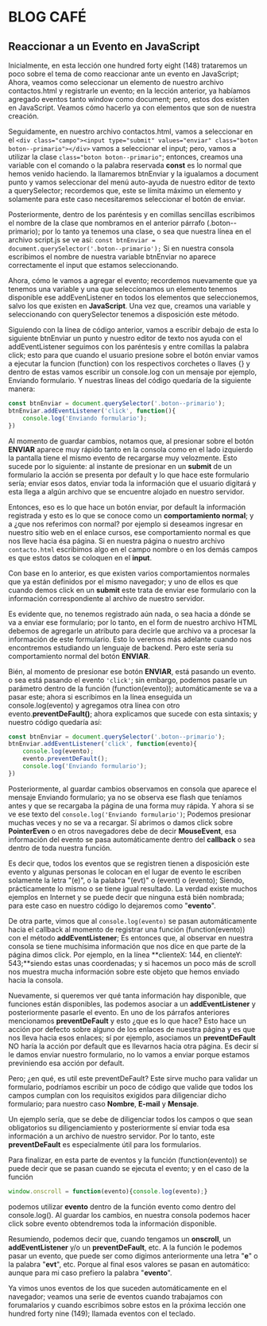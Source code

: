# BLOG CAFÉ

## Reaccionar a un Evento en **JavaScript**

Inicialmente, en esta lección one hundred forty eight (148) trataremos un poco sobre el tema de como reaccionar ante un evento en JavaScript; Ahora, veamos como seleccionar un elemento de nuestro archivo contactos.html y registrarle un evento; en la lección anterior, ya habíamos agregado eventos tanto window como document; pero, estos dos existen en JavaScript. Veamos cómo hacerlo ya con elementos que son de nuestra creación.

Seguidamente, en nuestro archivo contactos.html, vamos a seleccionar en el `<div class="campo"><input type="submit" values="enviar" class="boton boton--primario"></div>` vamos a seleccionar el input; pero, vamos a utilizar la clase `class="boton boton--primario"`; entonces, creamos una variable con el comando o la palabra reservada **const** es lo normal que hemos venido haciendo. la llamaremos btnEnviar y la igualamos a document punto y vamos seleccionar del menú auto-ayuda de nuestro editor de texto a querySelector; recordemos que, este se límita máximo un elemento y solamente para este caso necesitaremos seleccionar el botón de enviar.

Posteriormente, dentro de los paréntesis y en comillas sencillas escribimos el nombre de la clase que nombramos en el anterior párrafo (.boton--primario); por lo tanto ya tenemos una clase, o sea que nuestra línea en el archivo script.js se ve así: `const btnEnviar = document.querySelector('.boton--primario');` Si en nuestra consola escribimos el nombre de nuestra variable btnEnviar no aparece correctamente el input que estamos seleccionando.

Ahora, cómo le vamos a agregar el evento; recordemos nuevamente que ya tenemos una variable y una que seleccionamos un elemento tenemos disponible ese addEvenListener en todos los elementos que seleccionemos, salvo los que existen en **JavaScript**. Una vez que, creamos una variable y seleccionando con querySelector tenemos a disposición este método.

Siguiendo con la línea de código anterior, vamos a escribir debajo de esta lo siguiente btnEnviar un punto y nuestro editor de texto nos ayuda con el addEventListener seguimos con los paréntesis y entre comillas la palabra click; esto para que cuando el usuario presione sobre el botón enviar vamos a ejecutar la funcion (function) con los respectivos corchetes o llaves {} y dentro de estas vamos escribir un console.log con un mensaje por ejemplo, Enviando formulario. Y nuestras líneas del código quedaría de la siguiente manera:

```JavaScript
const btnEnviar = document.querySelector('.boton--primario');
btnEnviar.addEventListener('click', function(){
    console.log('Enviando formulario');
})
```

Al momento de guardar cambios, notamos que, al presionar sobre el botón **ENVIAR** aparece muy rápido tanto en la consola como en el lado izquierdo la pantalla tiene el mismo evento de recargarse muy velozmente. Esto sucede por lo siguiente: al instante de presionar en un **submit** de un formulario la acción se presenta por default y lo que hace este formulario sería; enviar esos datos, enviar toda la información que el usuario digitará y esta llega a algún archivo que se encuentre alojado en nuestro servidor.

Entonces, eso es lo que hace un botón enviar, por default la información registrada y esto es lo que se conoce como un **comportamiento normal**; y a ¿que nos referimos con normal? por ejemplo si deseamos ingresar en nuestro sitio web en el enlace cursos, ese comportamiento normal es que nos lleve hacia ésa página. Si en nuestra página o nuestro archivo `contacto.html` escribimos algo en el campo nombre o en los demás campos es que estos datos se coloquen en el **input**.

Con base en lo anterior, es que existen varios comportamientos normales que ya están definidos por el mismo navegador; y uno de ellos es que cuando demos click en un **submit** este trata de enviar ese formulario con la información correspondiente al archivo de nuestro servidor.

Es evidente que, no tenemos registrado aún nada, o sea hacia a dónde se va a enviar ese formulario; por lo tanto, en el form de nuestro archivo HTML debemos de agregarle un atributo para decirle que archivo va a procesar la información de este formulario. Esto lo veremos más adelante cuando nos encontremos estudiando un lenguaje de backend. Pero este sería su comportamiento normal del botón **ENVIAR**.

Bién, al momento de presionar ese botón **ENVIAR**, está pasando un evento. o sea está pasando el evento `'click'`; sin embargo, podemos pasarle un parámetro dentro de la función (function(evento)); automáticamente se va a pasar este; ahora si escribimos en la línea enseguida un console.log(evento) y agregamos otra línea con otro evento.**preventDeFault()**; ahora explicamos que sucede con esta sintaxis; y nuestro código quedaría así:

```JavaScript
const btnEnviar = document.querySelector('.boton--primario');
btnEnviar.addEventListener('click', function(evento){
    console.log(evento);
    evento.preventDeFault();
    console.log('Enviando formulario');
})
```

Posteriormente, al guardar cambios observamos en consola que aparece el mensaje Enviando formulario; ya no se observa ese flash que teníamos antes y que se recargaba la página de una forma muy rápida. Y ahora si se ve ese texto del `console.log('Enviando formulario')`; Podemos presionar muchas veces y no se va a recargar. Sí abrimos o damos click sobre **PointerEven** o en otros navegadores debe de decir **MouseEvent**, esa información del evento se pasa automáticamente dentro del **callback** o sea dentro de toda nuestra función.

Es decir que, todos los eventos que se registren tienen a disposición este evento y algunas personas le colocan en el lugar de evento le escriben solamente la letra "(e)", o la palabra "(evt)" o (event) o (evento); Siendo, prácticamente lo mismo o se tiene igual resultado. La verdad existe muchos ejemplos en Internet y se puede decir que ninguna está bién nombrada; para este caso en nuestro código lo dejaremos como "**evento**".

De otra parte, vimos que al `console.log(evento)` se pasan automáticamente hacia el callback al momento de registrar una función (function(evento)) con el método **addEventListener**; Es entonces que, al observar en nuestra consola se tiene muchísima información que nos dice en que parte de la página dimos click. Por ejemplo, en la línea **clienteX: 144, en clienteY: 543;**siendo estas unas coordenadas; y si hacemos un poco más de scroll nos muestra mucha información sobre este objeto que hemos enviado hacia la consola.

Nuevamente, si queremos ver qué tanta información hay disponible, que funciones están disponibles, las podemos asociar a un **addEventListener** y posteriormente pasarle el evento. En uno de los párrafos anteriores mencionamos **preventDeFault** y esto ¿que es lo que hace? Esto hace un acción por defecto sobre alguno de los enlaces de nuestra página y es que nos lleva hacia esos enlaces; sí por ejemplo, asociamos un **preventDeFault** NO haría la acción por default que es llevarnos hacia otra página. Es decir sí le damos enviar nuestro formulario, no lo vamos a enviar porque estamos previniendo esa acción por default.

Pero; ¿en qué, es util este preventDeFault? Este sirve mucho para validar un formulario, podríamos escribir un poco de código que valide que todos los campos cumplan con los requisitos exigidos para diligenciar dicho formulario; para nuestro caso **Nombre**, **E-mail** y **Mensaje**.

Un ejemplo sería, que se debe de diligenciar todos los campos o que sean obligatorios su diligenciamiento y posteriormente sí enviar toda esa información a un archivo de nuestro servidor. Por lo tanto, este **preventDeFault** es especialmente útil para los formularios.

Para finalizar, en esta parte de eventos y la función (function(evento)) se puede decir que se pasan cuando se ejecuta el evento; y en el caso de la función

```JavaScript
window.onscroll = function(evento){console.log(evento);}
```

podemos utilizar **evento** dentro de la función evento como dentro del console.log(). Al guardar los cambios, en nuestra consola podemos hacer click sobre evento obtendremos toda la información disponible.

Resumiendo, podemos decir que, cuando tengamos un **onscroll**, un **addEventListener** y/o un **preventDeFault**, etc. A la función le podemos pasar un evento, que puede ser como digimos anteriormente una letra "**e**" o la palabra "**evt**", etc. Porque al final esos valores se pasan en automático: aunque para mi caso prefiero la palabra "**evento**".

Ya vimos unos eventos de los que suceden automáticamente en el navegador; veamos una serie de eventos cuando trabajamos con forumalarios y cuando escribimos sobre estos en la próxima lección one hundred forty nine (149); llamada eventos con el teclado.
